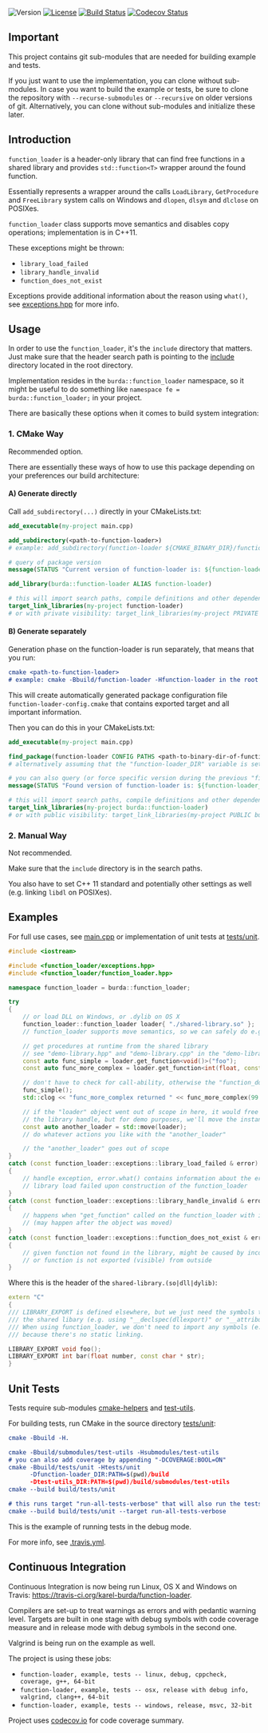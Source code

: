 ![Version](https://img.shields.io/badge/version-1.2.7-blue.svg)
[![License](https://img.shields.io/badge/license-MIT_License-blue.svg?style=flat)](LICENSE)
[![Build Status](https://travis-ci.org/karel-burda/function-loader.svg?branch=develop)](https://travis-ci.org/karel-burda/function-loader)
[![Codecov Status](https://codecov.io/gh/karel-burda/function-loader/branch/develop/graph/badge.svg)](https://codecov.io/gh/karel-burda/function-loader/branch/develop)

## Important
This project contains git sub-modules that are needed for building example and tests.

If you just want to use the implementation, you can clone without sub-modules. In case you want to build the example or tests, be sure to clone the repository
with `--recurse-submodules` or `--recursive` on older versions of git. Alternatively, you can clone without sub-modules and initialize these later.

## Introduction
`function_loader` is a header-only library that can find free functions in a shared library and provides `std::function<T>` wrapper around the found function.

Essentially represents a wrapper around the calls `LoadLibrary`, `GetProcedure` and `FreeLibrary` system calls on Windows and `dlopen`, `dlsym` and `dlclose` on POSIXes.

`function_loader` class supports move semantics and disables copy operations; implementation is in C++11.

These exceptions might be thrown:
  * `library_load_failed`
  * `library_handle_invalid`
  * `function_does_not_exist`

Exceptions provide additional information about the reason using `what()`,  see [exceptions.hpp](include/function_loader/exceptions.hpp) for more info.

## Usage
In order to use the `function_loader`, it's the `include` directory that matters. Just make sure that the header search path is pointing to the [include](include) directory located in the root directory.

Implementation resides in the `burda::function_loader` namespace, so it might be useful to do something like `namespace fe = burda::function_loader;` in your project.

There are basically these options when it comes to build system integration:

### 1. CMake Way
Recommended option.

There are essentially these ways of how to use this package depending on your preferences our build architecture:

#### A) Generate directly

Call `add_subdirectory(...)` directly in your CMakeLists.txt:

```cmake
add_executable(my-project main.cpp)

add_subdirectory(<path-to-function-loader>)
# example: add_subdirectory(function-loader ${CMAKE_BINARY_DIR}/function-loader)

# query of package version
message(STATUS "Current version of function-loader is: ${function-loader_VERSION}")

add_library(burda::function-loader ALIAS function-loader)

# this will import search paths, compile definitions and other dependencies of the function-loader as well
target_link_libraries(my-project function-loader)
# or with private visibility: target_link_libraries(my-project PRIVATE function-loader)
```

#### B) Generate separately

Generation phase on the function-loader is run separately, that means that you run:
```cmake
cmake <path-to-function-loader>
# example: cmake -Bbuild/function-loader -Hfunction-loader in the root of your project 
```

This will create automatically generated package configuration file `function-loader-config.cmake` that contains exported target and all important information.

Then you can do this in your CMakeLists.txt:

```cmake
add_executable(my-project main.cpp)

find_package(function-loader CONFIG PATHS <path-to-binary-dir-of-function-loader>)
# alternatively assuming that the "function-loader_DIR" variable is set: find_package(function-loader CONFIG)

# you can also query (or force specific version during the previous "find_package()" call)
message(STATUS "Found version of function-loader is: ${function-loader_VERSION}")

# this will import search paths, compile definitions and other dependencies of the function-loader as well
target_link_libraries(my-project burda::function-loader)
# or with public visibility: target_link_libraries(my-project PUBLIC burda::function-loader)
```

### 2. Manual Way
Not recommended.

Make sure that the `include` directory is in the search paths.

You also have to set C++ 11 standard and potentially other settings as well (e.g. linking `libdl` on POSIXes).

## Examples
For full use cases, see [main.cpp](example/src/main.cpp) or implementation of unit tests at [tests/unit](tests/unit).

```cpp
#include <iostream>

#include <function_loader/exceptions.hpp>
#include <function_loader/function_loader.hpp>

namespace function_loader = burda::function_loader;

try
{
    // or load DLL on Windows, or .dylib on OS X
    function_loader::function_loader loader{ "./shared-library.so" };
    // function_loader supports move semantics, so we can safely do e.g. "const auto other = std::move(loader)"

    // get procedures at runtime from the shared library
    // see "demo-library.hpp" and "demo-library.cpp" in the "demo-library" directory
    const auto func_simple = loader.get_function<void()>("foo");
    const auto func_more_complex = loader.get_function<int(float, const char *)>("bar");

    // don't have to check for call-ability, otherwise the "function_does_not_exist" would be thrown
    func_simple();
    std::clog << "func_more_complex returned " << func_more_complex(99.0, "foo");

    // if the "loader" object went out of scope in here, it would free all resources and unload
    // the library handle, but for demo purposes, we'll move the instance
    const auto another_loader = std::move(loader);
    // do whatever actions you like with the "another_loader"

    // the "another_loader" goes out of scope
}
catch (const function_loader::exceptions::library_load_failed & error)
{
    // handle exception, error.what() contains information about the error code from the OS
    // library load failed upon construction of the function_loader
}
catch (const function_loader::exceptions::library_handle_invalid & error)
{
    // happens when "get_function" called on the function_loader with invalid library handle
    // (may happen after the object was moved)
}
catch (const function_loader::exceptions::function_does_not_exist & error)
{
    // given function not found in the library, might be caused by incorrect signature,
    // or function is not exported (visible) from outside
}
```

Where this is the header of the `shared-library.(so|dll|dylib)`:
```cpp
extern "C"
{
/// LIBRARY_EXPORT is defined elsewhere, but we just need the symbols to be visible from outside
/// the shared libary (e.g. using "__declspec(dllexport)" or "__attribute__((visibility("default")))" on the GCC).
/// When using function_loader, we don't need to import any symbols (e.g. "__declspec(dllimport)"),
/// because there's no static linking.

LIBRARY_EXPORT void foo();
LIBRARY_EXPORT int bar(float number, const char * str);
}
```

## Unit Tests
Tests require sub-modules [cmake-helpers](https://github.com/karel-burda/cmake-helpers) and [test-utils](https://github.com/karel-burda/test-utils).

For building tests, run CMake in the source directory [tests/unit](tests/unit):

```cmake
cmake -Bbuild -H.

cmake -Bbuild/submodules/test-utils -Hsubmodules/test-utils
# you can also add coverage by appending "-DCOVERAGE:BOOL=ON"
cmake -Bbuild/tests/unit -Htests/unit
      -Dfunction-loader_DIR:PATH=$(pwd)/build
      -Dtest-utils_DIR:PATH=$(pwd)/build/submodules/test-utils
cmake --build build/tests/unit

# this runs target "run-all-tests-verbose" that will also run the tests with timeout, etc.:
cmake --build build/tests/unit --target run-all-tests-verbose
```

This is the example of running tests in the debug mode.

For more info, see [.travis.yml](.travis.yml).

## Continuous Integration
Continuous Integration is now being run Linux, OS X and Windows on Travis: https://travis-ci.org/karel-burda/function-loader.

Compilers are set-up to treat warnings as errors and with pedantic warning level.
Targets are built in one stage with debug symbols with code coverage measure and in release mode with debug symbols in the second one.

Valgrind is being run on the example as well.

The project is using these jobs:
  * `function-loader, example, tests -- linux, debug, cppcheck, coverage, g++, 64-bit`
  * `function-loader, example, tests -- osx, release with debug info, valgrind, clang++, 64-bit`
  * `function-loader, example, tests -- windows, release, msvc, 32-bit`

Project uses [codecov.io](https://codecov.io/gh/karel-burda/function-loader) for code coverage summary.
